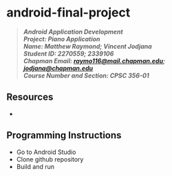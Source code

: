 # android-final-project
> __*Android Application Development*__\
> __*Project: Piano Application*__\
> __*Name: Matthew Raymond; Vincent Jodjana*__\
> __*Student ID: 2270559; 2339106*__\
> __*Chapman Email: raymo116@mail.chapman.edu; jodjana@chapman.edu*__\
> __*Course Number and Section: CPSC 356-01*__

## Resources
* 

## Programming Instructions
* Go to Android Studio
* Clone github repository
* Build and run

